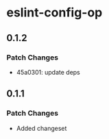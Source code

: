 # eslint-config-op

## 0.1.2

### Patch Changes

- 45a0301: update deps

## 0.1.1

### Patch Changes

- Added changeset
